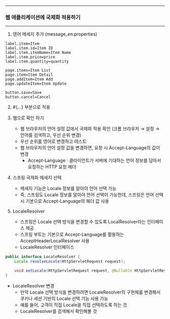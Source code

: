 -----
### 웹 애플리케이션에 국제화 적용하기
-----
1. 영어 메세지 추가 (message_en.properties)
```properties
label.item=Item
label.item.id=Item ID
label.item.itemName=Item Name
label.item.price=price
label.item.quantity=quantity

page.items=Item List
page.item=Item Detail
page.addItem=Item Add
page.updateItem=Item Update

button.save=Save 
button.cancel=Cancel
```

2. #{...} 부분으로 적용

3. 웹으로 확인 하기
   - 웹 브라우저의 언어 설정 값에서 국제화 적용 확인 (크롬 브라우저 → 설정 → 언어를 검색하고, 우선 순위 변경)
   - 우선 순위를 영어로 변경하고 테스트
   - 웹 브라우저의 언어 설정 값을 변경하면, 요청 시 Accept-Language의 값이 변경
     + Accept-Language : 클라이언트가 서버에 기대하는 언어 정보를 담아서 요청하는 HTTP 요청 헤더

4. 스프링 국제화 메세지 선택
   - 메세지 기능은 Locale 정보를 알아야 언어 선택 가능
   - 즉, 스프링도 Locale 정보를 알아야 언어 선택이 가능한데, 스프링은 언어 선택 시 기본으로 Accept-Language의 헤더 값 사용

5. LocaleResolver
   - 스프링은 Locale 선택 방식을 변경할 수 있도록 LocalResolver라는 인터페이스 제공
   - 스프링 부트는 기본으로 Accept-Language를 활용하는 AcceptHeaderLocalResolver 사용
   - LocaleResolver 인터페이스
```java
public interface LocaleResolver {
    Locale resolveLocale(HttpServletRequest request);

    void setLocale(HttpServletRequest request, @Nullable HttpServletResponse response, @Nullable Locale locale);
}
```

  - LocaleResolver 변경
    + 만약 Locale 선택 방식을 변경하려면 LocaleResolver의 구현체를 변경해서 쿠키나 세션 기반의 Locale 선택 기능 사용 가능
    + 예를 들어, 고객이 직접 Locale을 직접 선택하도록 하는 것
    + LocaleResolver를 검색해서 확인해볼 것
    
